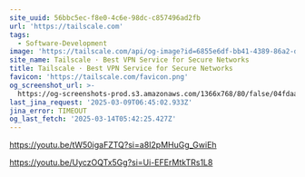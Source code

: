 ```yaml
---
site_uuid: 56bbc5ec-f8e0-4c6e-98dc-c857496ad2fb
url: 'https://tailscale.com'
tags:
  - Software-Development
image: 'https://tailscale.com/api/og-image?id=6855e6df-bb41-4389-86a2-dc15b0457d5e'
site_name: Tailscale · Best VPN Service for Secure Networks
title: Tailscale · Best VPN Service for Secure Networks
favicon: 'https://tailscale.com/favicon.png'
og_screenshot_url: >-
  https://og-screenshots-prod.s3.amazonaws.com/1366x768/80/false/04fdaa1e2144440e5be1e4f62731c2b281631effc78b7d40bc4ddbc6e8233d14.jpeg
last_jina_request: '2025-03-09T06:45:02.933Z'
jina_error: TIMEOUT
og_last_fetch: '2025-03-14T05:42:25.427Z'
---
```


https://youtu.be/tW50igaFZTQ?si=a8I2pMHuGg_GwiEh

https://youtu.be/UyczOQTx5Gg?si=Ui-EFErMtkTRs1L8
